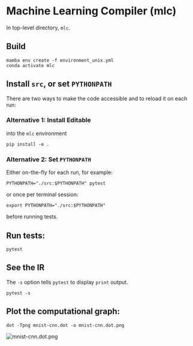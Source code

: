 # Machine Learning Compiler (mlc)

In top-level directory, `mlc`.

## Build

```
mamba env create -f environment_unix.yml
conda activate mlc
```

## Install `src`, or set `PYTHONPATH`

There are two ways to make the code accessible
and to reload it on each run: 

### Alternative 1: Install Editable

into the `mlc` environment

```
pip install -e .
```

### Alternative 2: Set `PYTHONPATH`

Either on-the-fly for each run, for example: 

```
PYTHONPATH="./src:$PYTHONPATH" pytest
```

or once per terminal session: 

```
export PYTHONPATH="./src:$PYTHONPATH"
```

before running tests.

## Run tests:

```
pytest
```

## See the IR

The `-s` option tells `pytest` to display `print` output.

```
pytest -s
```

## Plot the computational graph:

```
dot -Tpng mnist-cnn.dot -o mnist-cnn.dot.png
```
![mnist-cnn.dot.png](https://gist.githubusercontent.com/certik/8aaae7df1380c5ddf3f7931e315e58f6/raw/a84b69aa424fa3ed30c3999c45314736d079c549/mnist-cnn.dot.png)
